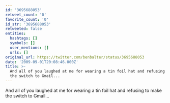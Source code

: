 ```yaml
---
id: '3695688053'
retweet_count: '0'
favorite_count: '0'
id_str: '3695688053'
retweeted: false
entities:
  hashtags: []
  symbols: []
  user_mentions: []
  urls: []
original_url: https://twitter.com/benbalter/status/3695688053
date: '2009-09-01T20:08:46.000Z'
title: >-
  And all of you laughed at me for wearing a tin foil hat and refusing to make
  the switch to Gmail...
---
```


And all of you laughed at me for wearing a tin foil hat and refusing to make the switch to Gmail...